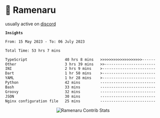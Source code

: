 # 🍜 Ramenaru

usually active on <a href="https://discordapp.com/users/503291004200157185">discord</a> 

**`Insights`**

<!--START_SECTION:waka-->

```txt
From: 15 May 2023 - To: 06 July 2023

Total Time: 53 hrs 7 mins

TypeScript                 40 hrs 8 mins   >>>>>>>>>>>>>>>>>>>------   75.58 %
Other                      3 hrs 39 mins   >>-----------------------   06.89 %
INI                        2 hrs 9 mins    >------------------------   04.05 %
Dart                       1 hr 50 mins    >------------------------   03.47 %
YAML                       1 hr 28 mins    >------------------------   02.79 %
Python                     42 mins         -------------------------   01.33 %
Bash                       33 mins         -------------------------   01.06 %
Groovy                     32 mins         -------------------------   01.01 %
JSON                       30 mins         -------------------------   00.97 %
Nginx configuration file   25 mins         -------------------------   00.82 %
```

<!--END_SECTION:waka-->

<div style="text-align: center;">
   <img align="center" src="https://github-readme-streak-stats.herokuapp.com/?user=Ramenaru&theme=dark&card_width=520" alt="Ramenaru Contrib Stats" />
</div>



